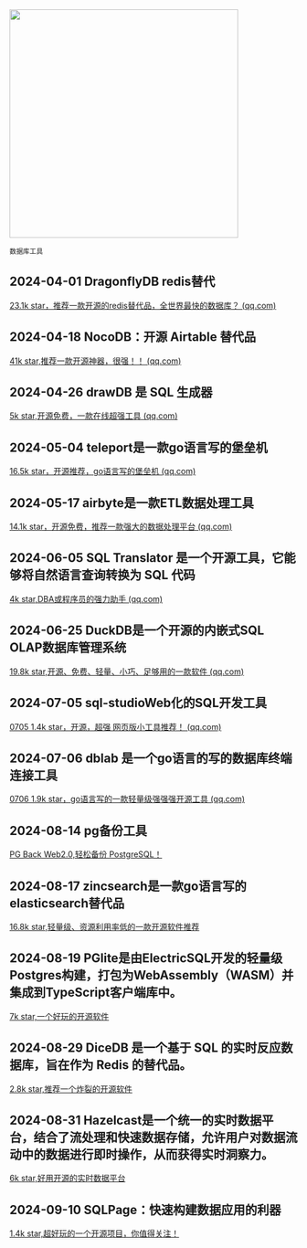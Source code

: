 <img src="https://img.picui.cn/free/2024/10/22/6717668dbcc4d.png" width="400" />  

<small>数据库工具</small>

## 2024-04-01 DragonflyDB redis替代

[23.1k star，推荐一款开源的redis替代品，全世界最快的数据库？ (qq.com)](https://mp.weixin.qq.com/s?__biz=MzU4MjY3Mzc3OQ==&mid=2247490757&idx=1&sn=bae94b308ca0c4eefd4f091ec2f02cc7&chksm=fdb5e8d9cac261cf23b1cc932e152c53a457e54b56900b3e3eb86b60c2816872f2cfdd6fcf20&token=991980910&lang=zh_CN#rd)

## 2024-04-18 NocoDB：开源 Airtable 替代品

[41k star,推荐一款开源神器，很强！！ (qq.com)](https://mp.weixin.qq.com/s?__biz=MzU4MjY3Mzc3OQ==&mid=2247490984&idx=1&sn=9ccf732df7bd5c24c863694ebe042eab&chksm=fdb5e9b4cac260a2e0a551fbd3cd786112fc1f7c68aa6df53a80a4d21e7c7c41649e771e923b&token=499468142&lang=zh_CN#rd)

## 2024-04-26 drawDB 是 SQL 生成器

[5k star,开源免费，一款在线超强工具 (qq.com)](https://mp.weixin.qq.com/s?__biz=MzU4MjY3Mzc3OQ==&mid=2247491044&idx=1&sn=4070f284ebf13b45931fc7bc433d3c16&chksm=fdb5e9f8cac260ee091a0dfa8485acd18988c99a71ba0bfa256dd29b1a280fa47ceb99ecc625&token=530396526&lang=zh_CN#rd)

## 2024-05-04 teleport是一款go语言写的堡垒机

[16.5k star，开源推荐，go语言写的堡垒机 (qq.com)](https://mp.weixin.qq.com/s?__biz=MzU4MjY3Mzc3OQ==&mid=2247491134&idx=1&sn=9bfff89350fcde14729faa9231ca8502&chksm=fdb5ea22cac2633481c066cf092c2f0d7d296eeeba19f3d544d1d36ba1abb4d9508354a3a8c7&token=530396526&lang=zh_CN&poc_token=HEgzUGajCqvld3Cv0mVDvLgIZLCB5nj-ck4CpgX1)

## 2024-05-17 airbyte是一款ETL数据处理工具

[14.1k star，开源免费，推荐一款强大的数据处理平台 (qq.com)](https://mp.weixin.qq.com/s?__biz=MzU4MjY3Mzc3OQ==&mid=2247491367&idx=1&sn=7cef66508c450b838e1daffcd80211ba&chksm=fdb5eb3bcac2622de3ff7cf43883f098a253ee97fe2ad814f2965aec74088bd93b296e5a9a22&token=530396526&lang=zh_CN#rd)

## 2024-06-05 SQL Translator 是一个开源工具，它能够将自然语言查询转换为 SQL 代码

[4k star,DBA或程序员的强力助手 (qq.com)](https://mp.weixin.qq.com/s?__biz=MzU4MjY3Mzc3OQ==&mid=2247491616&idx=1&sn=93695fc360a578309735741fdb4199b4&chksm=fdb6143ccac19d2aebd93f8c256fe9bcdac1974202851c9d9d980f5240829d0667dfd360f656&token=1235617352&lang=zh_CN#rd)

## 2024-06-25 DuckDB是一个开源的内嵌式SQL OLAP数据库管理系统

[19.8k star,开源、免费、轻量、小巧、足够用的一款软件 (qq.com)](https://mp.weixin.qq.com/s?__biz=MzU4MjY3Mzc3OQ==&mid=2247491994&idx=1&sn=17c9e90632dd86258ff90b4198299fdf&chksm=fdb61586cac19c905c2eb0375749351ca08407bf31a7b6a10c2999b5f3801a76e0305f6a078c&token=1235617352&lang=zh_CN#rd)

## 2024-07-05 **sql-studio**Web化的SQL开发工具

[0705 1.4k star，开源，超强 网页版小工具推荐！ (qq.com)](https://mp.weixin.qq.com/s?__biz=MzU4MjY3Mzc3OQ==&mid=2247492120&idx=1&sn=8a5736a8d68c1a831c6f4b5a34064ce6&chksm=fdb61604cac19f126a1ea48c0ae81bb93c3e34ff1d5a07f33fc058bddc21a4c24157c2b23b55&token=1387101140&lang=zh_CN#rd)

## 2024-07-06 **dblab** 是一个go语言的写的数据库终端连接工具

[0706 1.9k star，go语言写的一款轻量级强强强开源工具 (qq.com)](https://mp.weixin.qq.com/s?__biz=MzU4MjY3Mzc3OQ==&mid=2247492193&idx=1&sn=20ad9498a202cd74a306363eaed862be&chksm=fdb6167dcac19f6b8377f8fcbc841d51c082114e78d1661be031f4e0dd671473bb8fc5309749&token=1387101140&lang=zh_CN#rd)

## 2024-08-14 pg备份工具

[PG Back Web2.0,轻松备份 PostgreSQL！](https://mp.weixin.qq.com/s?__biz=MzU4MjY3Mzc3OQ==&mid=2247493046&idx=1&sn=058cac61ee6696a3947d6daeb9320791&chksm=fdb611aacac198bcfd125831f6562f9eaf68ae495a1b01dd15c58629782e030ea5e553dfc67e&token=1264986599&lang=zh_CN#rd)

## 2024-08-17 zincsearch是一款go语言写的elasticsearch替代品

[16.8k star,轻量级、资源利用率低的一款开源软件推荐](https://mp.weixin.qq.com/s?__biz=MzU4MjY3Mzc3OQ==&mid=2247493157&idx=2&sn=e6406a61bfa08165ba001a17d973ad49&chksm=fdb61239cac19b2fcbfa52dd1e906529d612c93fe1643b3da9487a1d87b4ff91390fe69045ca&token=1264986599&lang=zh_CN#rd)

## 2024-08-19 PGlite是由ElectricSQL开发的轻量级Postgres构建，打包为WebAssembly（WASM）并集成到TypeScript客户端库中。

[7k star,一个好玩的开源软件](https://mp.weixin.qq.com/s?__biz=MzU4MjY3Mzc3OQ==&mid=2247493255&idx=1&sn=673242de29665bde3af29b25cd7509ba&chksm=fdb6129bcac19b8d806ca39d0c43b502d35956789722b76d35448facddf672e3bb2d025115c5&token=1264986599&lang=zh_CN#rd)

## 2024-08-29 DiceDB 是一个基于 SQL 的实时反应数据库，旨在作为 Redis 的替代品。

[2.8k star,推荐一个炸裂的开源软件](https://mp.weixin.qq.com/s?__biz=MzU4MjY3Mzc3OQ==&mid=2247493697&idx=1&sn=6a02a1b4854548525ab827d6dfc6f859&chksm=fdb61c5dcac1954b995e39f63af959412c957c6d1b351b0fd8bb5c2432c8711ec0f39d338d2a&token=1264986599&lang=zh_CN#rd)

## 2024-08-31 Hazelcast是一个统一的实时数据平台，结合了流处理和快速数据存储，允许用户对数据流动中的数据进行即时操作，从而获得实时洞察力。

[6k star,好用开源的实时数据平台](https://mp.weixin.qq.com/s?__biz=MzU4MjY3Mzc3OQ==&mid=2247493850&idx=1&sn=26d6f72945eee08b92d505f79569e924&chksm=fdb61cc6cac195d0a998731770ee79473b2a62bb75ad6114f099a76583bf71436674d1a7768a&token=1264986599&lang=zh_CN#rd)


## 2024-09-10 SQLPage：快速构建数据应用的利器

[1.4k star,超好玩的一个开源项目，你值得关注！](https://mp.weixin.qq.com/s?__biz=MzU4MjY3Mzc3OQ==&mid=2247494165&idx=1&sn=908a29db40dc4bb3c487f3314eadc5a4&chksm=fdb61e09cac1971ff678a4661f665cb01717d10eec9a8c3e02636c0a82e7e17b209f66a4603f&token=1264986599&lang=zh_CN#rd)
